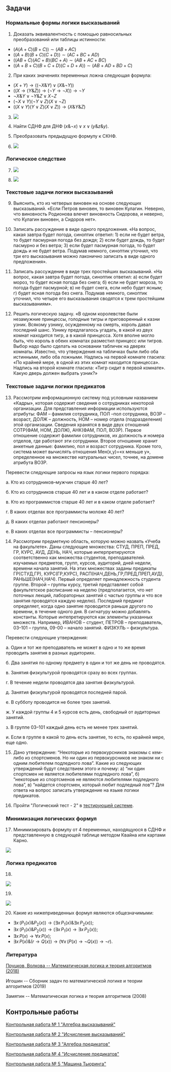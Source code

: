 ## Задачи

### Нормальные формы логики высказываний

1. Доказать эквивалентность с помощью равносильных преобразований или таблицы истинности:
* $(A(A+C)(B+C)) \sim (AB + AC)$
* $((A+B)(B+C)(C+D)) \sim (AC + BC + AD)$
* $((AB+C)(AC+B)(BC+A) \sim (AB+AC+BC)$
* $((A+B+C)(B+C+D)(C+D+A)) \sim (AB + AD + BD + C)$

2. При каких значениях переменных ложна следующая формула:
* $(X+Y) \to ((\neg X \& Y) \vee (X \& \neg Y))$
* $((X \to (Y\& Z)) \to (\neg Y \to \neg X)) \to \neg Y$
* $\neg X \& Y \vee \neg Y \& Z \vee X \neg Z$
* $(\neg X \vee Y)(\neg Y \vee Z)(X \vee \neg Z)$
* $((X\vee Y)(Y \vee Z)(X \vee Z)) \to (X \& Y \& Z)$

3. ![](fig/task1.png)

4. Найти СДНФ для ДНФ $(x \& \neg x) \vee x \vee (y \& z \& y)$.

5. Преобразовать предыдущую формулу к СКНФ.
                                                                
6. ![](fig/task2.png)


### Логическое следствие

7. ![](fig/task3.png)

8. ![](fig/task4.png)

### Текстовые задачи логики высказываний

9. Выяснить, кто из четверых виновен на основе следующих высказываний.
«Если Петров виновен, то виновен Кулагин. Неверно, что виновность 
Родионова влечет виновность Сидорова, и неверно, что Кулагин 
виновен, а Сидоров нет».

10. Записать рассуждение в виде одного предложения.
«На вопрос, какая завтра будет погода, синоптик ответил: 1) если 
не будет ветра, то будет пасмурная погода без дождя; 2) если будет 
дождь, то будет пасмурно и без ветра; 3) если будет пасмурная погода, 
то будет дождь и не будет ветра. Подумав немного, синоптик 
уточнил, что три его высказывания можно лаконично записать в виде 
одного предложения».

11. Записать рассуждение в виде трех простейших высказываний.
«На вопрос, какая завтра будет погода, синоптик ответил: а) если 
будет мороз, то будет ясная погода без снега; б) если не будет мороза, 
то погода будет пасмурной; в) не будет снега, если небо будет ясным; 
г) будет ясная погода без снега. Подумав немного, синоптик уточнил, 
что четыре его высказывания сводятся к трем простейшим высказываниям».

12. Решить логическую задачу.
«В одном королевстве были незамужние принцессы, голодные 
тигры и приговоренный к казни узник. Всякому узнику, осужденному 
на смерть, король давал последний шанс. Узнику предлагалось 
угадать, в какой из двух комнат находится тигр, а в какой принцесса. 
Хотя вполне могло быть, что король в обеих комнатах разместил 
принцесс или тигров. Выбор надо было сделать на основании табличек 
на дверях комнаты. Известно, что утверждения на табличках 
были либо оба истинными, либо оба ложными. Надпись на первой 
комнате гласила: «По крайней мере, в одной из этих комнат находится 
принцесса». Надпись на второй комнате гласила: «Тигр сидит 
в первой комнате». Какую дверь должен выбрать узник?»


### Текстовые задачи логики предикатов

13. Рассмотрим информационную систему под условным названием «Кадры», которая содержит сведения о сотрудниках некоторой организации. Для представления информации используются атрибуты: ФАМ – фамилия сотрудника, ПОЛ –пол сотрудника, ВОЗР – возраст, ДОЛЖ – должность, НОМ – номер отдела (подразделения) этой организации. Сведения хранятся в виде двух отношений СОТР(ФАМ, НОМ, ДОЛЖ), АНК(ФАМ, ПОЛ, ВОЗР). Первое отношение содержит фамилии сотрудников, их должность и номера отделов, где работают эти сотрудники. Второе отношение хранит анкетные данные: фамилию, пол и возраст сотрудника. Кроме того, система может вычислять отношения Мен(x,y)=«x меньше y», определенное на множестве натуральных чисел, точнее, на домене атрибута ВОЗР.

Перевести следующие запросы на язык логики первого порядка:

а. Кто из сотрудников–мужчин старше 40 лет?

б. Кто из сотрудников старше 40 лет и в каком отделе работает?

в. Кто из программистов старше 40 лет и в каком отделе работает?

г. В каких отделах все программисты моложе 40 лет?

д. В каких отделах работают пенсионеры?

е. В каких отделах все программисты – пенсионеры?

14. Рассмотрим предметную область, которую можно назвать «Учеба на факультете».
Даны следующие множества: СТУД, ПРЕП, ПРЕД, ГР, КУРС, АУД, ДЕНЬ, НАЧ, которые интерпретируются соответственно
как множества студентов, преподавателей. изучаемых предметов, групп, курсов, аудиторий, дней недели, времени начала занятий.
На этих множествах заданы предикаты ГР(СТУД,ГР), КУРС(ГР,КУРС), РАСП(НАЧ,ДЕНЬ,ГР,ПРЕД,ПРЕП,АУД), РАНЬШЕ(НАЧ,НАЧ).
Первый определяет принадлежность студента группе. Второй – группы курсу, третий представляет собой
факультетское расписание на неделю (предполагается, что нет поточных лекций, лабораторных занятий с частью группы
и что все занятия проводятся каждую неделю). Последний предикат определяет, когда одно занятие проводится раньше другого по времени,
в течение одного дня. В сигнатуру можно добавлять константы. Которые интепретируются как элементы указанных множеств.
Например, ИВАНОВ – студент, ПЕТРОВ – преподаватель, 03–101 – группа, 09-00 – начало занятий. ФИЗКУЛЬ – физкультура.

Перевести следующие утверждения:

а. Один и тот же преподаватель не может в одно и то же время проводить занятия в разных аудиториях.

б. Два занятия по одному предмету в один и тот же день не проводятся.

в. Занятия физкультурой проводятся сразу во всех группах.

г. В течение недели проводятся два занятия физкультурой.

д. Занятия физкультурой проводятся последней парой.

е. В субботу проводится не более трех занятий.

ж. У каждой группы 4 и 5 курсов есть день, свободный от аудиторных занятий.

з. В группе 03–101 каждый день есть не менее трех занятий.

и. Если в группе в какой то день есть занятие, то есть, по крайней мере, еще одно.

15. Дано утверждение: “Некоторые из первокурсников
знакомы с кем-либо из спортсменов. Но ни один из первокурсников не знаком ни с одним любителем подледного лова”.
Какие из следующих утверждений будут следствием
этого и почему:
а) “ни один спортсмен не является любителями подледного лова”,
б) ”некоторые из спортсменов не являются любителями
подледного лова”,
в) “найдется спортсмен, который любит подледный
лов”?
Для ответа на вопрос записать утверждение на языке логики предикатов.

16. Пройти "Логический тест - 2" в [тестирующей системе](http://p98414p4.beget.tech/test).


### Минимизация логических формул

17. Минимизировать формулу от 4 переменных, находящуюся в СДНФ и представленную в следующей таблице
методом Квайна или картами Карно.

 ![](fig/task5.png)

### Логика предикатов

18.  
![](fig/task6.png)

19.  
![](fig/task7.png)

20. Какие из нижеприведенных формул являются общезначимыми:
* $\exists x\, (P_1(x) \& P_2(x)) \to (\exists x\, P_1(x) \& \exists x\, P_2(x))$;
* $\exists x\, (P_1(x) \& P_2(x)) \to (\exists x\, P_1(x) \to \exists x\, P_2(x))$;
* $\exists x\, P(x) \to \forall x\, P(x)$;
* $\exists x\, P(x) \& (r \to Q(x)) \to (\forall x \, (P(x) \to \neg Q(x)) \to \neg r)$. 

### Литература

[Пруцков, Волкова -- Математическая логика и теория алгоритмов (2018)](https://znanium.com/catalog/document?id=309231)

Игошин -- Сборник задач по математической логике и теории алгоритмов (2019)

Замятин -- Математическая логика и теория алгоритмов (2008)

## Контрольные работы

[Контрольная работа № 1 "Алгебра высказываний"](https://www.vfmadi.ru/dok/obraz_program/metodich/090301/16.pdf)

[Контрольная работа № 2 "Исчисление высказываний"](https://www.vfmadi.ru/dok/obraz_program/metodich/090301/16.pdf)

[Контрольная работа № 3 "Алгебра предикатов"](https://www.vfmadi.ru/dok/obraz_program/metodich/090301/16.pdf)

[Контрольная работа № 4 "Исчисление предикатов"](https://www.vfmadi.ru/dok/obraz_program/metodich/090301/16.pdf)

[Контрольная работа № 5 "Машина Тьюринга"](https://www.vfmadi.ru/dok/obraz_program/metodich/090301/16.pdf)
